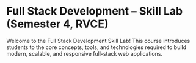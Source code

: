 #  Full Stack Development – Skill Lab (Semester 4, RVCE)

Welcome to the Full Stack Development Skill Lab! This course introduces students to the core concepts, tools, and technologies required to build modern, scalable, and responsive full-stack web applications.
